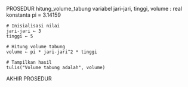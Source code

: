 PROSEDUR hitung_volume_tabung
    variabel jari-jari, tinggi, volume : real
    konstanta pi = 3.14159
    
    # Inisialisasi nilai
    jari-jari ← 3
    tinggi ← 5
    
    # Hitung volume tabung
    volume ← pi * jari-jari^2 * tinggi
    
    # Tampilkan hasil
    tulis("Volume tabung adalah", volume)
AKHIR PROSEDUR
